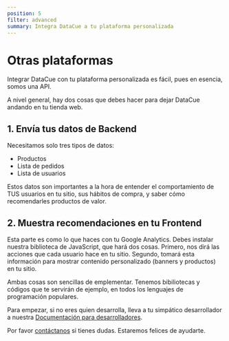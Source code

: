 ```yaml
---
position: 5
filter: advanced
summary: Integra DataCue a tu plataforma personalizada
---
```


# Otras plataformas

Integrar DataCue con tu plataforma personalizada es fácil, pues en esencia, somos una API.

A nivel general, hay dos cosas que debes hacer para dejar DataCue andando en tu tienda web.

## 1. Envía tus datos de Backend

Necesitamos solo tres tipos de datos:
- Productos
- Lista de pedidos
- Lista de usuarios

Estos datos son importantes a la hora de entender el comportamiento de TUS usuarios en tu sitio, sus hábitos de compra, y saber cómo recomendarles productos de valor.

## 2. Muestra recomendaciones en tu Frontend

Esta parte es como lo que haces con tu Google Analytics. Debes instalar nuestra biblioteca de JavaScript, que hará dos cosas. Primero, nos dirá las acciones que cada usuario hace en tu sitio. Segundo, tomará esta información para mostrar contenido personalizado (banners y productos) en tu sitio.

Ambas cosas son sencillas de emplementar. Tenemos bibiliotecas y códigos que te servirán de ejemplo, en todos los lenguajes de programación populares.

Para empezar, si no eres quien desarrolla, lleva a tu simpático desarrollador a nuestra [Documentación para desarrolladores](https://developer.datacue.co/).

Por favor [contáctanos](https://datacue.co/contact) si tienes dudas. Estaremos felices de ayudarte.

